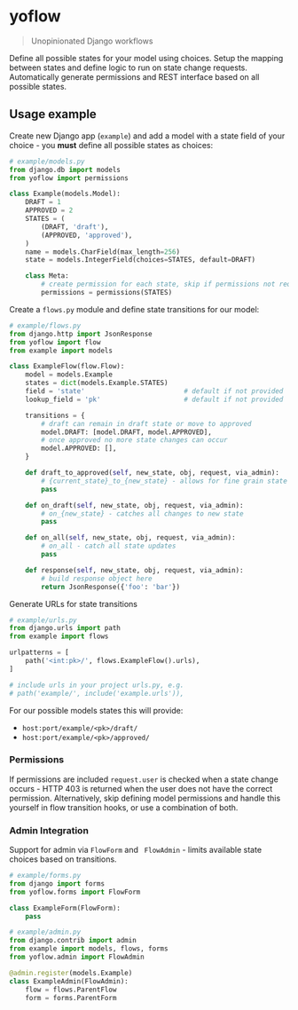 # yoflow

> Unopinionated Django workflows

Define all possible states for your model using choices. Setup the mapping between states and define logic to run on state change requests. Automatically generate permissions and REST interface based on all possible states.

## Usage example

Create new Django app (`example`) and add a model with a state field of your choice - you **must** define all possible states as choices:

```python
# example/models.py
from django.db import models
from yoflow import permissions

class Example(models.Model):
    DRAFT = 1
    APPROVED = 2
    STATES = (
        (DRAFT, 'draft'),
        (APPROVED, 'approved'),
    )
    name = models.CharField(max_length=256)
    state = models.IntegerField(choices=STATES, default=DRAFT)

    class Meta:
        # create permission for each state, skip if permissions not required
        permissions = permissions(STATES)
```

Create a `flows.py` module and define state transitions for our model:

```python
# example/flows.py
from django.http import JsonResponse
from yoflow import flow
from example import models

class ExampleFlow(flow.Flow):
    model = models.Example
    states = dict(models.Example.STATES)
    field = 'state'                         # default if not provided
    lookup_field = 'pk'                     # default if not provided

    transitions = {
        # draft can remain in draft state or move to approved
        model.DRAFT: [model.DRAFT, model.APPROVED],
        # once approved no more state changes can occur
        model.APPROVED: [],
    }

    def draft_to_approved(self, new_state, obj, request, via_admin):
        # {current_state}_to_{new_state} - allows for fine grain state changes
        pass

    def on_draft(self, new_state, obj, request, via_admin):
        # on_{new_state} - catches all changes to new state
        pass

    def on_all(self, new_state, obj, request, via_admin):
        # on_all - catch all state updates
        pass

    def response(self, new_state, obj, request, via_admin):
        # build response object here
        return JsonResponse({'foo': 'bar'})
```

Generate URLs for state transitions

```python
# example/urls.py
from django.urls import path
from example import flows

urlpatterns = [
    path('<int:pk>/', flows.ExampleFlow().urls),
]

# include urls in your project urls.py, e.g.
# path('example/', include('example.urls')),
```

For our possible models states this will provide:

* `host:port/example/<pk>/draft/`
* `host:port/example/<pk>/approved/`

### Permissions

If permissions are included `request.user` is checked when a state change occurs - HTTP 403 is returned when the user does not have the correct permission. Alternatively, skip defining model permissions and handle this yourself in flow transition hooks, or use a combination of both.

### Admin Integration

Support for admin via `FlowForm` and ` FlowAdmin` - limits available state choices based on transitions.

```python
# example/forms.py
from django import forms
from yoflow.forms import FlowForm

class ExampleForm(FlowForm):
    pass
```

```python
# example/admin.py
from django.contrib import admin
from example import models, flows, forms
from yoflow.admin import FlowAdmin

@admin.register(models.Example)
class ExampleAdmin(FlowAdmin):
    flow = flows.ParentFlow
    form = forms.ParentForm
```
